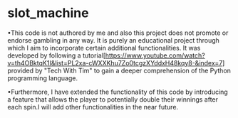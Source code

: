 # slot_machine
•This code is not authored by me and also this project does not promote or endorse gambling in any way. It is purely an educational project through which I aim to incorporate certain additional functionalities. It was developed by following a tutorial[https://www.youtube.com/watch?v=th4OBktqK1I&list=PL2xa-cWXXKhu7Zo0tcgzXYddxH48kqy8-&index=7] provided by "Tech With Tim" to gain a deeper comprehension of the Python programming language.

•Furthermore, I have extended the functionality of this code by introducing a feature that allows the player to potentially double their winnings after each spin.I will add other functionalities in the near future.
